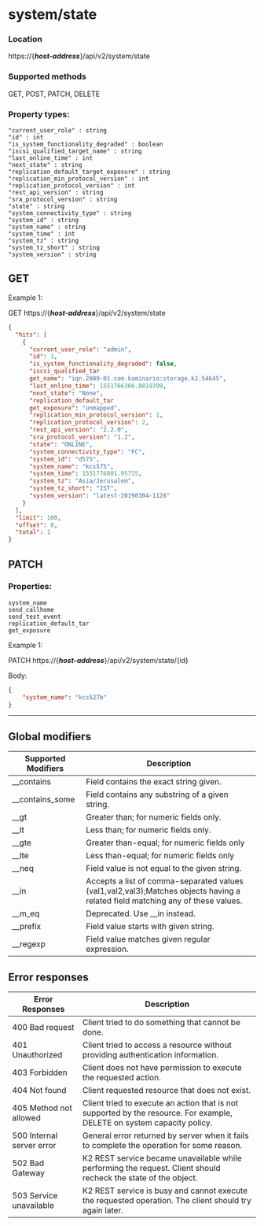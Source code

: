 # system/state

### Location
https://{***host-address***}/api/v2/system/state

### Supported methods
GET, POST, PATCH, DELETE


### Property types:
 ```text
"current_user_role" : string
"id" : int
"is_system_functionality_degraded" : boolean
"iscsi_qualified_target_name" : string
"last_online_time" : int
"next_state" : string
"replication_default_target_exposure" : string
"replication_min_protocol_version" : int
"replication_protocol_version" : int
"rest_api_version" : string
"sra_protocol_version" : string
"state" : string
"system_connectivity_type" : string
"system_id" : string
"system_name" : string
"system_time" : int
"system_tz" : string
"system_tz_short" : string
"system_version" : string
 ```

## GET

Example 1:

GET https://{***host-address***}/api/v2/system/state
```json
{
  "hits": [
    {
      "current_user_role": "admin",
      "id": 1,
      "is_system_functionality_degraded": false,
      "iscsi_qualified_tar
      get_name": "iqn.2009-01.com.kaminario:storage.k2.54645",
      "last_online_time": 1551766366.8819399,
      "next_state": "None",
      "replication_default_tar
      get_exposure": "unmapped",
      "replication_min_protocol_version": 1,
      "replication_protocol_version": 2,
      "rest_api_version": "2.2.0",
      "sra_protocol_version": "1.2",
      "state": "ONLINE",
      "system_connectivity_type": "FC",
      "system_id": "d575",
      "system_name": "kcs575",
      "system_time": 1551776801.95715,
      "system_tz": "Asia/Jerusalem",
      "system_tz_short": "IST",
      "system_version": "latest-20190304-1128"
    }
  ],
  "limit": 100,
  "offset": 0,
  "total": 1
}
```

## PATCH

### Properties:
 ```text
system_name
send_callhome
send_test_event
replication_default_tar
get_exposure
 ```

Example 1:

PATCH https://{***host-address***}/api/v2/system/state/{id}

Body:
```json
{
    "system_name": "kcs527b"
}
```

---

## Global modifiers
| Supported Modifiers	| Description|
|-----------------------|------------|
|__contains	|Field contains the exact string given.|
|__contains_some	|Field contains any substring of a given string.|
|__gt	|Greater than; for numeric fields only.|
|__lt	|Less than; for numeric fields only.|
|__gte	|Greater than-equal; for numeric fields only|
|__lte	|Less than-equal; for numeric fields only|
|__neq	|Field value is not equal to the given string.|
|__in	|Accepts a list of comma-separated values (val1,val2,val3);Matches objects having a related field matching any of these values.|
|__m_eq	|Deprecated. Use __in instead.|
|__prefix	|Field value starts with given string.|
|__regexp	|Field value matches given regular expression.|

## Error responses

| Error Responses	| Description |
|-------------------|-------------|
|400 Bad request	|Client tried to do something that cannot be done.
|401 Unauthorized	|Client tried to access a resource without providing authentication information.
|403 Forbidden	|Client does not have permission to execute the requested action.
|404 Not found	|Client requested resource that does not exist.
|405 Method not allowed	|Client tried to execute an action that is not supported by the resource. For example, DELETE on system capacity policy.
|500 Internal server error	|General error returned by server when it fails to complete the operation for some reason.
|502 Bad Gateway	|K2 REST service became unavailable while performing the request. Client should recheck the state of the object.
|503 Service unavailable	|K2 REST service is busy and cannot execute the requested operation. The client should try again later.
